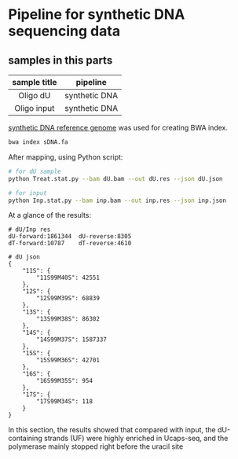 # Pipeline for synthetic DNA sequencing data

## samples in this parts
| sample title | pipeline |
| :---: | :---: |
| Oligo dU | synthetic DNA |
| Oligo input | synthetic DNA |

[synthetic DNA reference genome](https://github.com/Jyyin333/Ucaps-seq/blob/main/files/sDNA.fa) was used for creating BWA index.
```bash
bwa index sDNA.fa
```

After mapping, using Python script:
```bash
# for dU sample
python Treat.stat.py --bam dU.bam --out dU.res --json dU.json

# for input
python Inp.stat.py --bam inp.bam --out inp.res --json inp.json
```

At a glance of the results:
```
# dU/Inp res
dU-forward:1861344	dU-reverse:8305
dT-forward:10787	dT-reverse:4610

# dU json
{
    "11S": {
        "11S99M40S": 42551
    },
    "12S": {
        "12S99M39S": 68839
    },
    "13S": {
        "13S99M38S": 86302
    },
    "14S": {
        "14S99M37S": 1587337
    },
    "15S": {
        "15S99M36S": 42701
    },
    "16S": {
        "16S99M35S": 954
    },
    "17S": {
        "17S99M34S": 118
    }
}
```

In this section, the results showed that compared with input, the dU-containing strands (UF) were highly enriched in Ucaps-seq, 
and the polymerase mainly stopped right before the uracil site
